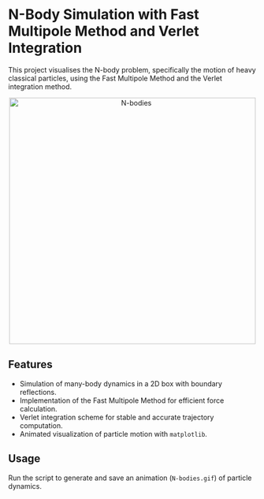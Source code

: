 # N-Body Simulation with Fast Multipole Method and Verlet Integration
This project visualises the N-body problem, specifically the motion of heavy classical particles, using the Fast Multipole Method and the Verlet integration method.

<div align="center">
    <img src="https://github.com/user-attachments/assets/3a204499-a327-429f-8021-5c97a404ce83" alt="N-bodies" width="500" />
</div>

## Features
- Simulation of many-body dynamics in a 2D box with boundary reflections.
- Implementation of the Fast Multipole Method for efficient force calculation.
- Verlet integration scheme for stable and accurate trajectory computation.
- Animated visualization of particle motion with `matplotlib`.

## Usage
Run the script to generate and save an animation (`N-bodies.gif`) of particle dynamics.
